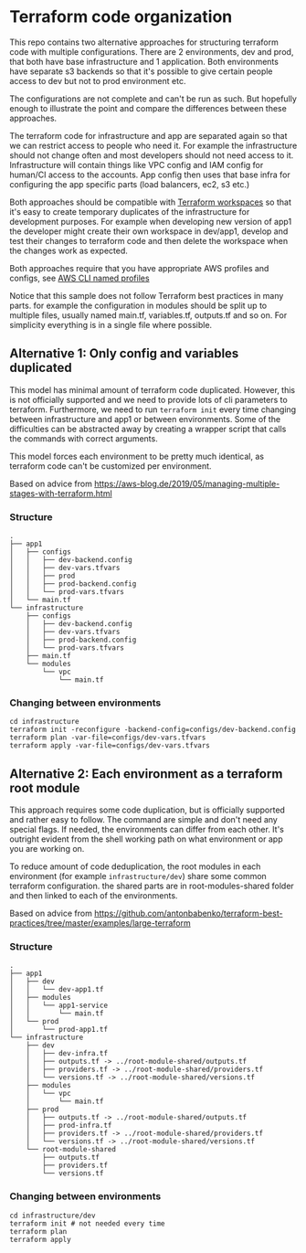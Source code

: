 ﻿# Terraform code organization #

This repo contains two alternative approaches for structuring terraform code with multiple configurations. There are 2 environments, dev and prod, that both have base infrastructure and 1 application. Both environments have separate s3 backends so that it's possible to give certain people access to dev but not to prod environment etc.

The configurations are not complete and can't be run as such. But hopefully enough to illustrate the point and compare the differences between these approaches.

The terraform code for infrastructure and app are separated again so that we can restrict access to people who need it. For example the infrastructure should not change often and most developers should not need access to it. Infrastructure will contain things like VPC config and IAM config for human/CI access to the accounts. App config then uses that base infra for configuring the app specific parts (load balancers, ec2, s3 etc.)

Both approaches should be compatible with [Terraform workspaces](https://www.terraform.io/docs/state/workspaces.html) so that it's easy to create temporary duplicates of the infrastructure for development purposes. For example when developing new version of app1 the developer might create their own workspace in dev/app1, develop and test their changes to terraform code and then delete the workspace when the changes work as expected.

Both approaches require that you have appropriate AWS profiles and configs, see [AWS CLI named profiles](https://docs.aws.amazon.com/cli/latest/userguide/cli-configure-profiles.html)

Notice that this sample does not follow Terraform best practices in many parts. for example the configuration in modules should be split up to multiple files, usually named main.tf, variables.tf, outputs.tf and so on. For simplicity everything is in a single file where possible.

## Alternative 1: Only config and variables duplicated ##

This model has minimal amount of terraform code duplicated. However, this is not officially supported and we need to provide lots of cli parameters to terraform. Furthermore, we need to run `terraform init` every time changing between infrastructure and app1 or between environments. Some of the difficulties can be abstracted away by creating a wrapper script that calls the commands with correct arguments.

This model forces each environment to be pretty much identical, as terraform code can't be customized per environment.

Based on advice from https://aws-blog.de/2019/05/managing-multiple-stages-with-terraform.html

### Structure ###

```
.
├── app1
│   ├── configs
│   │   ├── dev-backend.config
│   │   ├── dev-vars.tfvars
│   │   ├── prod
│   │   ├── prod-backend.config
│   │   └── prod-vars.tfvars
│   └── main.tf
└── infrastructure
    ├── configs
    │   ├── dev-backend.config
    │   ├── dev-vars.tfvars
    │   ├── prod-backend.config
    │   └── prod-vars.tfvars
    ├── main.tf
    └── modules
        └── vpc
            └── main.tf
```

### Changing between environments ###

```shell
cd infrastructure
terraform init -reconfigure -backend-config=configs/dev-backend.config
terraform plan -var-file=configs/dev-vars.tfvars
terraform apply -var-file=configs/dev-vars.tfvars
```

## Alternative 2: Each environment as a terraform root module ##

This approach requires some code duplication, but is officially supported and rather easy to follow. The command are simple and don't need any special flags. If needed, the environments can differ from each other. It's outright evident from the shell working path on what environment or app you are working on.

To reduce amount of code deduplication, the root modules in each environment (for example `infrastructure/dev`) share some common terraform configuration. the shared parts are in root-modules-shared folder and then linked to each of the environments.

Based on advice from https://github.com/antonbabenko/terraform-best-practices/tree/master/examples/large-terraform

### Structure ###

```
.
├── app1
│   ├── dev
│   │   └── dev-app1.tf
│   ├── modules
│   │   └── app1-service
│   │       └── main.tf
│   └── prod
│       └── prod-app1.tf
└── infrastructure
    ├── dev
    │   ├── dev-infra.tf
    │   ├── outputs.tf -> ../root-module-shared/outputs.tf
    │   ├── providers.tf -> ../root-module-shared/providers.tf
    │   └── versions.tf -> ../root-module-shared/versions.tf
    ├── modules
    │   └── vpc
    │       └── main.tf
    ├── prod
    │   ├── outputs.tf -> ../root-module-shared/outputs.tf
    │   ├── prod-infra.tf
    │   ├── providers.tf -> ../root-module-shared/providers.tf
    │   └── versions.tf -> ../root-module-shared/versions.tf
    └── root-module-shared
        ├── outputs.tf
        ├── providers.tf
        └── versions.tf
```

### Changing between environments ###

```shell
cd infrastructure/dev
terraform init # not needed every time
terraform plan
terraform apply
```
